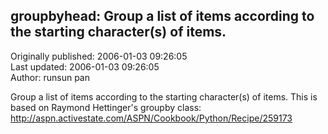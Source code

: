 ## groupbyhead: Group a list of items according to the starting character(s) of items.  
Originally published: 2006-01-03 09:26:05  
Last updated: 2006-01-03 09:26:05  
Author: runsun pan  
  
Group a list of items according to the starting character(s) of items.
This is based on Raymond Hettinger's groupby class:
http://aspn.activestate.com/ASPN/Cookbook/Python/Recipe/259173
